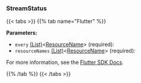 ### StreamStatus

{{< tabs >}}
{{% tab name="Flutter" %}}

**Parameters:**

- `every` [(List)](https://api.flutter.dev/flutter/dart-core/List-class.html)<[ResourceName](https://flutter.viam.dev/viam_sdk/ResourceName-class.html)> (required):
- `resourceNames` [(List)](https://api.flutter.dev/flutter/dart-core/List-class.html)<[ResourceName](https://flutter.viam.dev/viam_sdk/ResourceName-class.html)> (required):


For more information, see the [Flutter SDK Docs](https://flutter.viam.dev/viam_protos.robot.robot/RobotServiceClient/streamStatus.html).

{{% /tab %}}
{{< /tabs >}}
